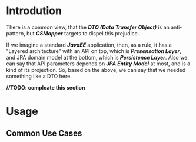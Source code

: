 # Introdution

There is a common view, that the **_DTO (Data Transfer Object)_**  is an anti-pattern, but **_CSMapper_** targets to dispel this prejudice.

If we imagine a standard **_JavaEE_** application, then, as a rule, it has a "Layered architecture" with an API on top, which is **_Presensation Layer_**, and JPA domain model at the bottom, which is **_Persistence Layer_**. Also we can say that API parameters depends on **_JPA Entity Model_** at most, and is a kind of its projection. So, based on the above, we can say that we needed something like a DTO here.

**//TODO: compleate this section**

# Usage

## Common Use Cases
